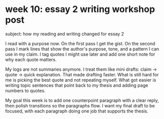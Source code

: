 # week 10: essay 2 writing workshop post

subject: how my reading and writing changed for essay 2

I read with a purpose now. On the first pass I get the gist. On the second pass I mark lines that show the author's purpose, tone, and a pattern I can use in my claim. I tag quotes I might use later and add one short note for why each quote matters.

My logs are not summaries anymore. I treat them like mini drafts: claim -> quote -> quick explanation. That made drafting faster. What is still hard for me is picking the best quote and not repeating myself. What got easier is writing topic sentences that point back to my thesis and adding page numbers to quotes.

My goal this week is to add one counterpoint paragraph with a clear reply, then polish transitions so the paragraphs flow. I want my final draft to be focused, with each paragraph doing one job that supports the thesis.
